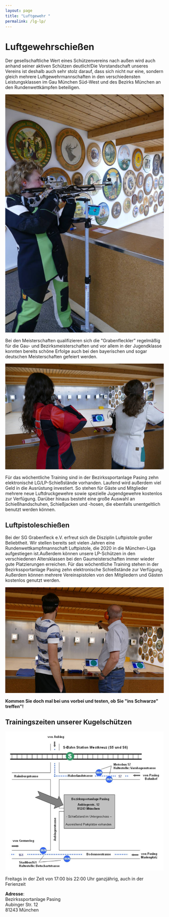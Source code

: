 ```yaml
---
layout: page
title: "Luftgewehr "
permalink: /lg-lp/
---
```

# Luftgewehrschießen

Der gesellschaftliche Wert eines Schützenvereins nach außen wird auch anhand seiner aktiven Schützen deutlich!Die Vorstandschaft unseres Vereins ist deshalb auch sehr stolz darauf, dass sich nicht nur eine, sondern gleich mehrere Luftgewehrmannschaften in den verschiedensten Leistungsklassen im Gau München Süd-West und des Bezirks München an den Rundenwettkämpfen beteiligen.

![](/images/uploads/luftgewehr1.jpg)

Bei den Meisterschaften qualifizieren sich die "Grabenfleckler" regelmäßig für die Gau- und Bezirksmeisterschaften und vor allem in der Jugendklasse konnten bereits schöne Erfolge auch bei den bayerischen und sogar deutschen Meisterschaften gefeiert werden.

![](/images/uploads/luftgewehr.jpg)

Für das wöchentliche Training sind in der Bezirkssportanlage Pasing zehn elektronisché LG/LP-Schießstände vorhanden. Laufend wird außerdem viel Geld in die Ausrüstung investiert. So stehen für Gäste und Mitglieder mehrere neue Luftdruckgewehre sowie spezielle Jugendgewehre kostenlos zur Verfügung. Darüber hinaus besteht eine große Auswahl an Schießhandschuhen, Schießjacken und -hosen, die ebenfalls unentgeltlich benutzt werden können.

## Luftpistoleschießen

Bei der SG Grabenfleck e.V. erfreut sich die Disziplin Luftpistole großer Beliebtheit. Wir stellen bereits seit vielen Jahren eine Rundenwettkampfmannschaft Luftpistole, die 2020 in die München-Liga aufgestiegen ist.Außerdem können unsere LP-Schützen in den verschiedenen Altersklassen bei den Gaumeisterschaften immer wieder gute Platzierungen erreichen. Für das wöchentliche Training stehen in der Bezirkssportanlage Pasing zehn elektronische Schießstände zur Verfügung. Außerdem können mehrere Vereinspistolen von den Mitgliedern und Gästen kostenlos genutzt werden.

![](/images/uploads/luftpistole.jpg)

**Kommen Sie doch mal bei uns vorbei und testen, ob Sie "ins Schwarze” treffen"!**

## Trainingszeiten unserer Kugelschützen

![](/images/uploads/anfahrt-kugelschuetzen.jpg)

Freitags in der Zeit von 17:00 bis 22:00 Uhr ganzjährig, auch in der Ferienzeit

**Adresse**:\
Bezirkssportanlage Pasing\
Aubinger Str. 12\
81243 München